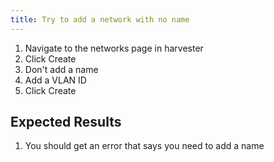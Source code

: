 ```yaml
---
title: Try to add a network with no name
---
```

1. Navigate to the networks page in harvester
1. Click Create
1. Don't add a name
1. Add a VLAN ID
1. Click Create

## Expected Results
1. You should get an error that says you need to add a name